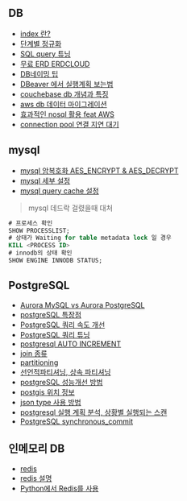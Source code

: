 ## DB

* [index 란?](https://itholic.github.io/database-index/)
* [단계별 정규화](https://minimax95.tistory.com/entry/%EC%A0%95%EA%B7%9C%ED%99%94Normalization-%EA%B0%9C%EB%85%90%EA%B3%BC-%EA%B8%B0%EB%B3%B8-%EA%B3%BC%EC%A0%95)
* [SQL query 튜닝](https://cornswrold.tistory.com/87)
* [무료 ERD ERDCLOUD](https://www.erdcloud.com/)
* [DB네이밍 팁](https://jang8584.tistory.com/35)
* [DBeaver 에서 실행계획 보는법](http://item.gmarket.co.kr/detailview/item.asp?goodscode=2267277866)
* [couchebase db 개념과 특징](https://azderica.github.io/02-db-nosql-couchbase/)
* [aws db 데이터 마이그레이션](https://aws.amazon.com/ko/dms/)
* [효과적인 nosql 활용 feat AWS](https://www.youtube.com/watch?v=8rEsuvdL17s) 
* [connection pool 연결 지연 대기](https://engineering-skcc.github.io/cloud/tomcat/apache/DB-Pool-For-Event/)

## mysql
* [mysql 암복호화 AES_ENCRYPT & AES_DECRYPT](https://stricky.tistory.com/330)
* [mysql 세부 설정](https://happist.com/577204/db-%ED%8A%9C%EB%8B%9D%EC%9C%BC%EB%A1%9C-mysql-%EC%B5%9C%EC%A0%81%ED%99%94)
* [mysql query cache 설정](https://jupiny.com/2021/01/10/mysql-query-cache-disadvantage/)

> mysql 데드락 걸렸을때 대처
```sql
# 프로세스 확인
SHOW PROCESSLIST;
# 상태가 Waiting for table metadata lock 일 경우
KILL <PROCESS ID>
# innodb의 상태 확인
SHOW ENGINE INNODB STATUS;
```

## PostgreSQL

* [Aurora MySQL vs Aurora PostgreSQL](https://techblog.woowahan.com/6550/)
* [postgreSQL 특장점](https://codecamp.tistory.com/2)
* [PostgreSQL 쿼리 속도 개선](https://hyperconnect.github.io/2020/08/31/improve-slow-query.html)
* [PostgreSQL 쿼리 튜닝](https://velog.io/@doohyunlm/DB-SQL-%ED%8A%9C%EB%8B%9D)
* [postgresql AUTO INCREMENT](https://aspdotnet.tistory.com/2401)
* [join 종류](https://venova.tistory.com/entry/SQL-PostgreSQL-Join-%EC%97%90-%EB%8C%80%ED%95%B4%EC%84%9C)
* [partitioning](https://hides.tistory.com/1040)
* [선언적파티셔닝, 상속 파티셔닝](https://uiandwe.tistory.com/1318)
* [postgreSQL 성능개선 방법](https://uiandwe.tistory.com/1283)
* [postgis 위치 정보](https://postgis.net/)
* [json type 사용 방법](https://brownbears.tistory.com/504)
* [postgresql 실행 계획 분석, 상황별 실행되는 스캔](https://seungtaek-overflow.tistory.com/5)
* [PostgreSQL synchronous_commit](http://minsql.com/postgres/PostgreSQL-synchronous_commit-%EA%B0%9C%EB%85%90%EB%8F%84/)

## 인메모리 DB
* [redis](https://aws.amazon.com/ko/elasticache/what-is-redis/)
* [redis 설명](https://devlog-wjdrbs96.tistory.com/374)
* [Python에서 Redis를 사용](https://soyoung-new-challenge.tistory.com/117)

